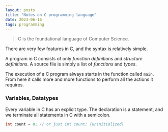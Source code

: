 ```yaml
---
layout: posts
title: "Notes on C programming language"
date: 2023-06-16
tags: programming
---
```


> C is the foundational language of Computer Science.

There are very few features in C, and the syntax is relatively simple.

A program in C consists of only *function definitions* and *structure definitions*.
A source file is simply a list of *functions* and *types*.

The execution of a C program always starts in the function called `main`. From here
it calls more and more functions to perform all the actions it requires.

### Variables, Datatypes
Every variable in C has an explicit type. The declaration is a statement, and we
terminate all statements in C with a semicolon.
```c
int count = 0; // or just int count; (uninitialized)
```
